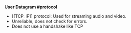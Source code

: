 **User Datagram #protocol**
- [[TCP_IP]]  protocol: Used for streaming audio and video.
- Unreliable, does not check for errors.
- Does not use a handshake like TCP